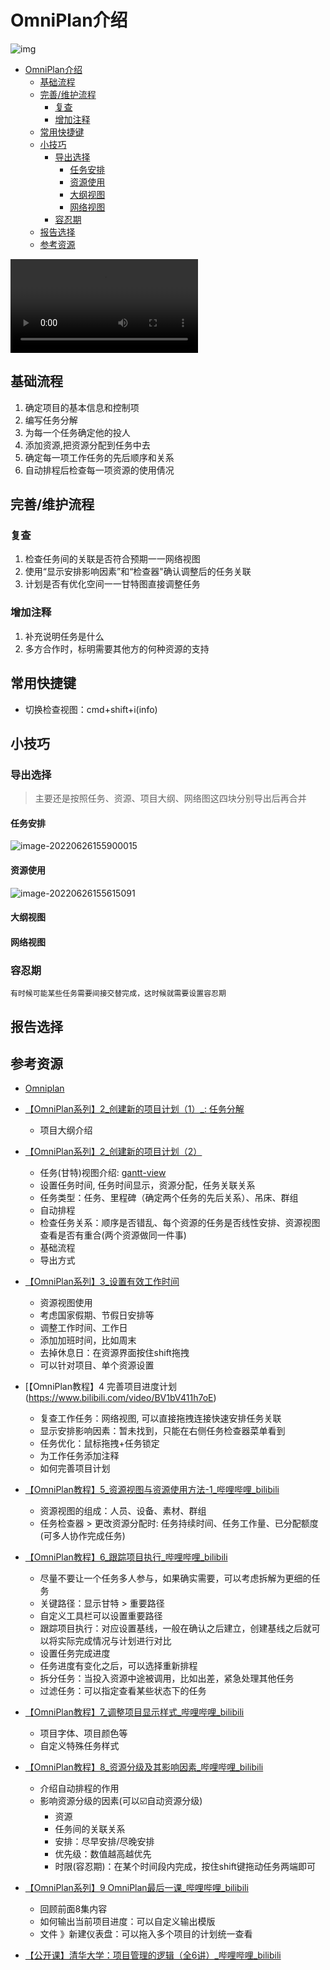 # OmniPlan介绍

![img](https://raw.githubusercontent.com/KuanHsiaoKuo/writing_materials/main/imgs/plan-card.png)

<!--ts-->
* [OmniPlan介绍](#omniplan介绍)
   * [基础流程](#基础流程)
   * [完善/维护流程](#完善维护流程)
      * [复查](#复查)
      * [增加注释](#增加注释)
   * [常用快捷键](#常用快捷键)
   * [小技巧](#小技巧)
      * [导出选择](#导出选择)
         * [任务安排](#任务安排)
         * [资源使用](#资源使用)
         * [大纲视图](#大纲视图)
         * [网络视图](#网络视图)
      * [容忍期](#容忍期)
   * [报告选择](#报告选择)
   * [参考资源](#参考资源)

<!-- Created by https://github.com/ekalinin/github-markdown-toc -->
<!-- Added by: runner, at: Sun Sep  4 13:42:04 UTC 2022 -->

<!--te-->

<video src="https://www.omnigroup.com/assets/img/2020/plan-video-18.mp4" controls="controls"></video>

## 基础流程

1. 确定项目的基本信息和控制项
2. 编写任务分解
3. 为每一个任务确定他的投人
4. 添加资源,把资源分配到任务中去
5. 确定每一项工作任务的先后顺序和关系
6. 自动排程后检查每一项资源的使用倩况

## 完善/维护流程

### 复查

1. 检查任务间的关联是否符合预期一一网络视图
2. 使用“显示安排影响因素”和“检查器"确认调整后的任务关联
3. 计划是否有优化空间一一甘特图直接调整任务

### 增加注释

1. 补充说明任务是什么
2. 多方合作时，标明需要其他方的何种资源的支持

## 常用快捷键

- 切换检查视图：cmd+shift+i(info)

## 小技巧

### 导出选择

> 主要还是按照任务、资源、项目大纲、网络图这四块分别导出后再合并

#### 任务安排

![image-20220626155900015](https://raw.githubusercontent.com/KuanHsiaoKuo/writing_materials/main/imgs/image-20220626155900015.png)

#### 资源使用

![image-20220626155615091](https://raw.githubusercontent.com/KuanHsiaoKuo/writing_materials/main/imgs/image-20220626155615091.png)

#### 大纲视图

#### 网络视图

### 容忍期

```admonish tip title='容忍期'
有时候可能某些任务需要间接交替完成，这时候就需要设置容忍期
```

## 报告选择

## 参考资源

- [Omniplan](https://support.omnigroup.com/documentation/omniplan/mac/4.3/en/)

- [【OmniPlan系列】2_创建新的项目计划（1）_: 任务分解](https://www.bilibili.com/video/BV1zV41187Vx)
    - 项目大纲介绍
- [【OmniPlan系列】2_创建新的项目计划（2）](https://www.bilibili.com/video/BV1ty4y1S7Tj)
    - 任务(甘特)视图介绍: [gantt-view](https://support.omnigroup.com/documentation/omniplan/mac/4.3/en/gantt-view/#gantt-view)
    - 设置任务时间, 任务时间显示，资源分配，任务关联关系
    - 任务类型：任务、里程碑（确定两个任务的先后关系）、吊床、群组
    - 自动排程
    - 检查任务关系：顺序是否错乱、每个资源的任务是否线性安排、资源视图查看是否有重合(两个资源做同一件事)
    - 基础流程
    - 导出方式
- [【OmniPlan系列】3_设置有效工作时间](https://www.bilibili.com/video/BV1WV411h78U)
    - 资源视图使用
    - 考虑国家假期、节假日安排等
    - 调整工作时间、工作日
    - 添加加班时间，比如周末
    - 去掉休息日：在资源界面按住shift拖拽
    - 可以针对项目、单个资源设置
- [【OmniPlan教程】4 完善项目进度计划(https://www.bilibili.com/video/BV1bV411h7oE)
    - 复查工作任务：网络视图, 可以直接拖拽连接快速安排任务关联
    - 显示安排影响因素：暂未找到，只能在右侧任务检查器菜单看到
    - 任务优化：鼠标拖拽+任务锁定
    - 为工作任务添加注释
    - 如何完善项目计划
- [【OmniPlan教程】5_资源视图与资源使用方法-1_哔哩哔哩_bilibili](https://www.bilibili.com/video/BV1Yi4y1c7dH)
    - 资源视图的组成：人员、设备、素材、群组
    - 任务检查器 > 更改资源分配时: 任务持续时间、任务工作量、已分配额度(可多人协作完成任务)
- [【OmniPlan教程】6_跟踪项目执行_哔哩哔哩_bilibili](https://www.bilibili.com/video/BV1JK411G7VF)
    - 尽量不要让一个任务多人参与，如果确实需要，可以考虑拆解为更细的任务
    - 关键路径：显示甘特 > 重要路径
    - 自定义工具栏可以设置重要路径
    - 跟踪项目执行：对应设置基线，一般在确认之后建立，创建基线之后就可以将实际完成情况与计划进行对比
    - 设置任务完成进度
    - 任务进度有变化之后，可以选择重新排程
    - 拆分任务：当投入资源中途被调用，比如出差，紧急处理其他任务
    - 过滤任务：可以指定查看某些状态下的任务
- [【OmniPlan教程】7_调整项目显示样式_哔哩哔哩_bilibili](https://www.bilibili.com/video/BV1wy4y1D7RZ)
    - 项目字体、项目颜色等
    - 自定义特殊任务样式
- [【OmniPlan教程】8_资源分级及其影响因素_哔哩哔哩_bilibili](https://www.bilibili.com/video/BV1U5411H75r)

    - 介绍自动排程的作用
    - 影响资源分级的因素(可以☑️自动资源分级)
        - 资源
        - 任务间的关联关系
        - 安排：尽早安排/尽晚安排
        - 优先级：数值越高越优先
        - 时限(容忍期)：在某个时间段内完成，按住shift键拖动任务两端即可
- [【OmniPlan系列】9 OmniPlan最后一课_哔哩哔哩_bilibili](https://www.bilibili.com/video/BV1P5411p7EE)
    - 回顾前面8集内容
    - 如何输出当前项目进度：可以自定义输出模版
    - 文件 》新建仪表盘：可以拖入多个项目的计划统一查看
- [【公开课】清华大学：项目管理的逻辑（全6讲）_哔哩哔哩_bilibili](https://www.bilibili.com/video/BV1tr4y1s74S)